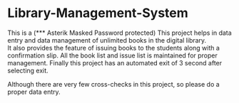 # Library-Management-System
This is a (*** Asterik Masked Password protected)
This project helps in data entry and data management of unlimited books in the digital library.  
It also provides the feature of issuing books to  the students along with a confirmation slip. 
All the book list and issue list is maintained for proper management. 
Finally this project has an automated exit of 3 second after selecting exit. 
 


Although there are very few cross-checks in this project, so please do a proper data entry. 
